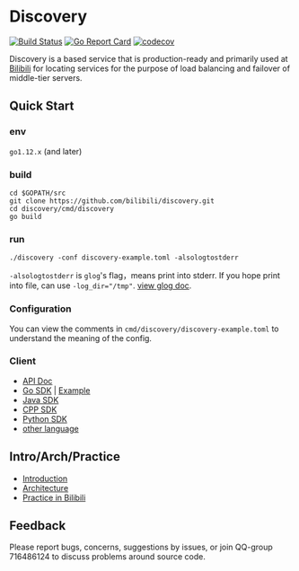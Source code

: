 # Discovery 
[![Build Status](https://travis-ci.org/bilibili/discovery.svg?branch=master)](https://travis-ci.org/bilibili/discovery) 
[![Go Report Card](https://goreportcard.com/badge/github.com/bilibili/discovery)](https://goreportcard.com/report/github.com/bilibili/discovery)
[![codecov](https://codecov.io/gh/Bilibili/discovery/branch/master/graph/badge.svg)](https://codecov.io/gh/Bilibili/discovery)

Discovery is a based service that is production-ready and primarily used at [Bilibili](https://www.bilibili.com/) for locating services for the purpose of load balancing and failover of middle-tier servers.

## Quick Start

### env

`go1.12.x` (and later)

### build
```shell
cd $GOPATH/src
git clone https://github.com/bilibili/discovery.git
cd discovery/cmd/discovery
go build
```

### run
```shell
./discovery -conf discovery-example.toml -alsologtostderr
```

`-alsologtostderr` is `glog`'s flag，means print into stderr. If you hope print into file, can use `-log_dir="/tmp"`. [view glog doc](https://godoc.org/github.com/golang/glog).

### Configuration

You can view the comments in `cmd/discovery/discovery-example.toml` to understand the meaning of the config.

### Client

* [API Doc](doc/api.md)
* [Go SDK](naming/client.go) | [Example](naming/example_test.go)
* [Java SDK](https://github.com/flygit/discoveryJavaSDK)
* [CPP SDK](https://github.com/brpc/brpc/blob/master/src/brpc/policy/discovery_naming_service.cpp)
* [Python SDK](https://github.com/tomwei7/discovery-client)
* [other language](doc/sdk.md)

## Intro/Arch/Practice

* [Introduction](doc/intro.md)
* [Architecture](doc/arch.md)
* [Practice in Bilibili](doc/practice.md)

## Feedback

Please report bugs, concerns, suggestions by issues, or join QQ-group 716486124 to discuss problems around source code.
